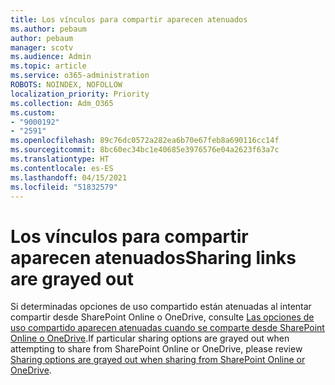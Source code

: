 ```yaml
---
title: Los vínculos para compartir aparecen atenuados
ms.author: pebaum
author: pebaum
manager: scotv
ms.audience: Admin
ms.topic: article
ms.service: o365-administration
ROBOTS: NOINDEX, NOFOLLOW
localization_priority: Priority
ms.collection: Adm_O365
ms.custom:
- "9000192"
- "2591"
ms.openlocfilehash: 89c76dc0572a282ea6b70e67feb8a690116cc14f
ms.sourcegitcommit: 8bc60ec34bc1e40685e3976576e04a2623f63a7c
ms.translationtype: HT
ms.contentlocale: es-ES
ms.lasthandoff: 04/15/2021
ms.locfileid: "51832579"
---
```

# <a name="sharing-links-are-grayed-out"></a><span data-ttu-id="b57ed-102">Los vínculos para compartir aparecen atenuados</span><span class="sxs-lookup"><span data-stu-id="b57ed-102">Sharing links are grayed out</span></span>

<span data-ttu-id="b57ed-103">Si determinadas opciones de uso compartido están atenuadas al intentar compartir desde SharePoint Online o OneDrive, consulte [Las opciones de uso compartido aparecen atenuadas cuando se comparte desde SharePoint Online o OneDrive](https://docs.microsoft.com/sharepoint/support/administration/sharing-options-grayed-out-when-sharing-from-sharepoint-online-or-onedrive).</span><span class="sxs-lookup"><span data-stu-id="b57ed-103">If particular sharing options are grayed out when attempting to share from SharePoint Online or OneDrive, please review [Sharing options are grayed out when sharing from SharePoint Online or OneDrive](https://docs.microsoft.com/sharepoint/support/administration/sharing-options-grayed-out-when-sharing-from-sharepoint-online-or-onedrive).</span></span>
